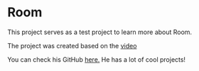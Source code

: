 # Room

This project serves as a test project to learn more about Room. 

The project was created based on the [video](https://www.youtube.com/watch?v=bOd3wO0uFr8&ab_channel=PhilippLackner)

You can check his GitHub [here.](https://github.com/philipplackner) He has a lot of cool projects! 
